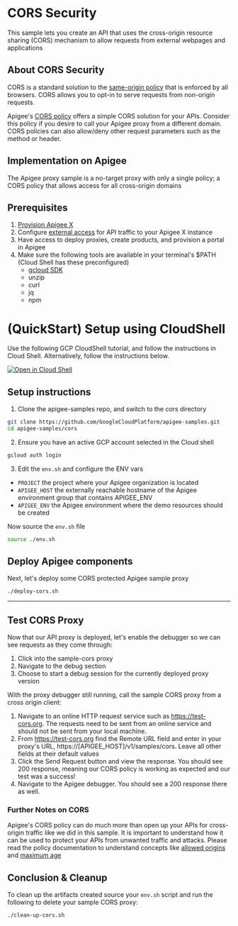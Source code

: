 # CORS Security

This sample lets you create an API that uses the cross-origin resource sharing (CORS) mechanism to allow requests from external webpages and applications

## About CORS Security

CORS is a standard solution to the [same-origin policy](https://en.wikipedia.org/wiki/Same-origin_policy) that is enforced by all browsers. CORS allows you to opt-in to serve requests from non-origin requests.

Apigee's [CORS policy](https://cloud.google.com/apigee/docs/api-platform/reference/policies/cors-policy) offers a simple CORS solution for your APIs. Consider this policy if you desire to call your Apigee proxy from a different domain. CORS policies can also allow/deny other request parameters such as the method or header.

## Implementation on Apigee 

The Apigee proxy sample is a no-target proxy with only a single policy; a CORS policy that allows access for all cross-origin domains

## Prerequisites
1. [Provision Apigee X](https://cloud.google.com/apigee/docs/api-platform/get-started/provisioning-intro)
2. Configure [external access](https://cloud.google.com/apigee/docs/api-platform/get-started/configure-routing#external-access) for API traffic to your Apigee X instance
3. Have access to deploy proxies, create products, and provision a portal in Apigee
4. Make sure the following tools are available in your terminal's $PATH (Cloud Shell has these preconfigured)
    * [gcloud SDK](https://cloud.google.com/sdk/docs/install)
    * unzip
    * curl
    * jq
    * npm

# (QuickStart) Setup using CloudShell

Use the following GCP CloudShell tutorial, and follow the instructions in Cloud Shell. Alternatively, follow the instructions below.

[![Open in Cloud Shell](https://gstatic.com/cloudssh/images/open-btn.png)](https://ssh.cloud.google.com/cloudshell/open?cloudshell_git_repo=https://github.com/GoogleCloudPlatform/apigee-samples&cloudshell_git_branch=main&cloudshell_workspace=.&cloudshell_tutorial=cors/docs/cloudshell-tutorial.md)

## Setup instructions

1. Clone the apigee-samples repo, and switch to the cors directory

```bash
git clone https://github.com/GoogleCloudPlatform/apigee-samples.git
cd apigee-samples/cors
```

2. Ensure you have an active GCP account selected in the Cloud shell

```sh
gcloud auth login
```

3. Edit the `env.sh` and configure the ENV vars

* `PROJECT` the project where your Apigee organization is located
* `APIGEE_HOST` the externally reachable hostname of the Apigee environment group that contains APIGEE_ENV
* `APIGEE_ENV` the Apigee environment where the demo resources should be created

Now source the `env.sh` file

```bash
source ./env.sh
```

## Deploy Apigee components

Next, let's deploy some CORS protected Apigee sample proxy

```bash
./deploy-cors.sh
```

---
## Test CORS Proxy

Now that our API proxy is deployed, let's enable the debugger so we can see requests as they come through:
1. Click into the sample-cors proxy
2. Navigate to the debug section
3. Choose to start a debug session for the currently deployed proxy version

With the proxy debugger still running, call the sample CORS proxy from a cross origin client:
1. Navigate to an online HTTP request service such as https://test-cors.org. The requests need to be sent from an online service and should not be sent from your local machine.
2. From https://test-cors.org find the Remote URL field and enter in your proxy's URL, https://\[APIGEE_HOST\]/v1/samples/cors. Leave all other fields at their default values
3. Click the Send Request button and view the response. You should see 200 response, meaning our CORS policy is working as expected and our test was a success!
4. Navigate to the Apigee debugger. You should see a 200 response there as well.

### Further Notes on CORS
Apigee's CORS policy can do much more than open up your APIs for cross-origin traffic like we did in this sample. It is important to understand how it can be used to protect your APIs from unwanted traffic and attacks. Please read the policy documentation to understand concepts like [allowed origins](https://cloud.google.com/apigee/docs/api-platform/reference/policies/cors-policy#allow-origins) and [maximum  age](https://cloud.google.com/apigee/docs/api-platform/reference/policies/cors-policy#max-age)

## Conclusion & Cleanup

To clean up the artifacts created source your `env.sh` script and run the following to delete your sample CORS proxy:

```bash
./clean-up-cors.sh
```
